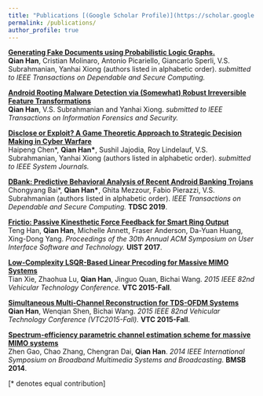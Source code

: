 ```yaml
---
title: "Publications [(Google Scholar Profile)](https://scholar.google.com/citations?user=4i0V9YYAAAAJ&hl=en)<br>"
permalink: /publications/
author_profile: true
---
```


<b>[Generating Fake Documents using Probabilistic Logic Graphs.](https://qian-han.github.io/files/Fake_PLGs.pdf)</b><br>
<b>Qian Han</b>, Cristian Molinaro, Antonio Picariello, Giancarlo Sperli, V.S. Subrahmanian, Yanhai Xiong
 (authors listed in alphabetic order).
<i>submitted to IEEE Transactions on Dependable and Secure Computing.</i>

<b>[Android Rooting Malware Detection via (Somewhat) Robust Irreversible Feature Transformations](https://qian-han.github.io/files/FARM.pdf)</b><br>
<b>Qian Han</b>, V.S. Subrahmanian and Yanhai Xiong.
<i>submitted to IEEE Transactions on Information Forensics and Security.</i>

<b>[Disclose or Exploit? A Game Theoretic Approach to Strategic Decision Making in Cyber Warfare](https://qian-han.github.io/files/EOD.pdf)</b><br>
Haipeng Chen\*, <b>Qian Han\*</b>, Sushil Jajodia, Roy Lindelauf, V.S. Subrahmanian, Yanhai Xiong (authors listed in alphabetic order).
<i>submitted to IEEE System Journals.</i>

<b>[DBank: Predictive Behavioral Analysis of Recent Android Banking Trojans](https://ieeexplore.ieee.org/document/8684321)</b><br>
Chongyang Bai\*, <b>Qian Han\*</b>, Ghita Mezzour, Fabio Pierazzi, V.S. Subrahmanian (authors listed in alphabetic order).
<i>IEEE Transactions on Dependable and Secure Computing.</i> <b>TDSC 2019</b>.

<b>[Frictio: Passive Kinesthetic Force Feedback for Smart Ring Output](https://qian-han.github.io/files/Frictio.pdf)</b><br>
Teng Han, <b>Qian Han</b>, Michelle Annett, Fraser Anderson, Da-Yuan Huang, Xing-Dong Yang.
<i>Proceedings of the 30th Annual ACM Symposium on User Interface Software and Technology.</i> <b>UIST 2017</b>.

<b>[Low-Complexity LSQR-Based Linear Precoding for Massive MIMO Systems](https://qian-han.github.io/files/Low-Complexity.pdf)</b><br>
Tian Xie, Zhaohua Lu, <b>Qian Han</b>, Jinguo Quan, Bichai Wang.
<i> 2015 IEEE 82nd Vehicular Technology Conference.</i> <b>VTC 2015-Fall</b>.

<b>[Simultaneous Multi-Channel Reconstruction for TDS-OFDM Systems](https://qian-han.github.io/files/Simultaneous-TDS-OFDM.pdf)</b><br>
<b>Qian Han</b>, Wenqian Shen, Bichai Wang.
<i> 2015 IEEE 82nd Vehicular Technology Conference (VTC2015-Fall).</i> <b>VTC 2015-Fall</b>.

<b>[Spectrum-efficiency parametric channel estimation scheme for massive MIMO systems](https://qian-han.github.io/files/Spectrum-Efficiency.pdf)</b><br>
Zhen Gao, Chao Zhang, Chengran Dai, <b>Qian Han</b>.
<i>2014 IEEE International Symposium on Broadband Multimedia Systems and Broadcasting.</i> <b>BMSB 2014</b>.

[\* denotes equal contribution]

